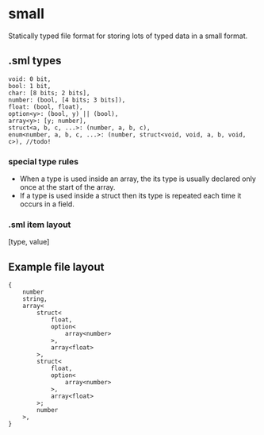 # small
Statically typed file format for storing lots of typed data in a small format.

## .sml types
```
void: 0 bit,
bool: 1 bit,
char: [8 bits; 2 bits],
number: (bool, [4 bits; 3 bits]),
float: (bool, float),
option<y>: (bool, y) || (bool),
array<y>: [y; number],
struct<a, b, c, ...>: (number, a, b, c),
enum<number, a, b, c, ...>: (number, struct<void, void, a, b, void, c>), //todo!
```

### special type rules
- When a type is used inside an array, the its type is usually declared only once at the start of the array.
- If a type is used inside a struct then its type is repeated each time it occurs in a field.

### .sml item layout
[type, value]

## Example file layout
```
{
    number
    string,
    array<
        struct<
            float, 
            option<
                array<number>
            >,
            array<float>
        >,
        struct<
            float, 
            option<
                array<number>
            >, 
            array<float>
        >;
        number
    >,    
}
```
